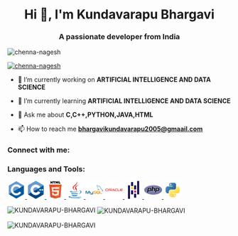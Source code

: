<h1 align="center">Hi 👋, I'm Kundavarapu Bhargavi</h1>
<h3 align="center">A passionate developer from India</h3>

<p align="left"> <img src="https://komarev.com/ghpvc/?username=KUNDAVARAPU-BHARGAVI&label=Profile%20views&color=0e75b6&style=flat" alt="chenna-nagesh" /> </p>

<p align="left"> <a href="https://github.com/ryo-ma/github-profile-trophy"><img src="https://github-profile-trophy.vercel.app/?username=KUNDAVARAPU-BHARGAVI" alt="chenna-nagesh" /></a> </p>

- 🔭 I’m currently working on **ARTIFICIAL INTELLIGENCE AND DATA SCIENCE**

- 🌱 I’m currently learning **ARTIFICIAL INTELLIGENCE AND DATA SCIENCE**

- 💬 Ask me about **C,C++,PYTHON,JAVA,HTML**

- 📫 How to reach me **bhargavikundavarapu2005@gmaail.com**

<h3 align="left">Connect with me:</h3>
<p align="left">
</p>

<h3 align="left">Languages and Tools:</h3>
<p align="left"> <a href="https://www.cprogramming.com/" target="_blank" rel="noreferrer"> <img src="https://raw.githubusercontent.com/devicons/devicon/master/icons/c/c-original.svg" alt="c" width="40" height="40"/> </a>
  <a href="https://www.w3schools.com/cpp/" target="_blank" rel="noreferrer"> <img src="https://raw.githubusercontent.com/devicons/devicon/master/icons/cplusplus/cplusplus-original.svg" alt="cplusplus" width="40" height="40"/> </a> 
  <a href="https://www.w3.org/html/" target="_blank" rel="noreferrer"> <img src="https://raw.githubusercontent.com/devicons/devicon/master/icons/html5/html5-original-wordmark.svg" alt="html5" width="40" height="40"/> </a>
  <a href="https://www.java.com" target="_blank" rel="noreferrer"> <img src="https://raw.githubusercontent.com/devicons/devicon/master/icons/java/java-original.svg" alt="java" width="40" height="40"/> 
    <a href="https://www.mysql.com/" target="_blank" rel="noreferrer"> <img src="https://raw.githubusercontent.com/devicons/devicon/master/icons/mysql/mysql-original-wordmark.svg" alt="mysql" width="40" height="40"/> </a> 
    <a href="https://www.oracle.com/" target="_blank" rel="noreferrer"> <img src="https://raw.githubusercontent.com/devicons/devicon/master/icons/oracle/oracle-original.svg" alt="oracle" width="40" height="40"/> </a> 
    <a href="https://pandas.pydata.org/" target="_blank" rel="noreferrer"> <img src="https://raw.githubusercontent.com/devicons/devicon/2ae2a900d2f041da66e950e4d48052658d850630/icons/pandas/pandas-original.svg" alt="pandas" width="40" height="40"/> </a>
    <a href="https://www.php.net" target="_blank" rel="noreferrer"> <img src="https://raw.githubusercontent.com/devicons/devicon/master/icons/php/php-original.svg" alt="php" width="40" height="40"/> </a> 
    <a href="https://www.python.org" target="_blank" rel="noreferrer"> <img src="https://raw.githubusercontent.com/devicons/devicon/master/icons/python/python-original.svg" alt="python" width="40" height="40"/> </a> </p>

<p><img align="left" src="https://github-readme-stats.vercel.app/api/top-langs?username=KUNDAVARAPU-BHARGAVI&show_icons=true&locale=en&layout=compact" alt="KUNDAVARAPU-BHARGAVI" /></p>

<p>&nbsp;<img align="center" src="https://github-readme-stats.vercel.app/api?username=KUNDAVARAPU-BHARGAVI&show_icons=true&locale=en" alt="KUNDAVARAPU-BHARGAVI" /></p>

<p><img align="center" src="https://github-readme-streak-stats.herokuapp.com/?user=KUNDAVARAPU-BHARGAVI&" alt="KUNDAVARAPU-BHARGAVI" /></p>
